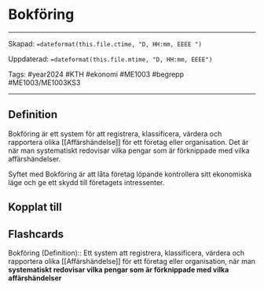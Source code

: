 # Bokföring

---

Skapad: `=dateformat(this.file.ctime, "D, HH:mm, EEEE ")`

Uppdaterad: `=dateformat(this.file.mtime, "D, HH:mm, EEEE")`

Tags: #year2024 #KTH #ekonomi #ME1003 #begrepp #ME1003/ME1003KS3

---

## Definition

Bokföring är ett system för att registrera, klassificera, värdera och rapportera olika [[Affärshändelse]] för ett företag eller organisation. Det är när man systematiskt redovisar vilka pengar som är förknippade med vilka affärshändelser.

Syftet med Bokföring är att låta företag löpande kontrollera sitt ekonomiska läge och ge ett skydd till företagets intressenter.

## Kopplat till

## Flashcards

Bokföring (Definition):: Ett system att registrera, klassificera, värdera och rapportera olika [[Affärshändelse]] för ett företag eller organisation, när man **systematiskt redovisar vilka pengar som är förknippade med vilka affärshändelser**
<!--SR:!2024-03-13,5,230!2024-03-17,12,270-->
